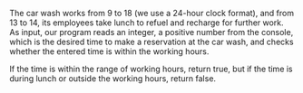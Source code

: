 The car wash works from 9 to 18 (we use a 24-hour clock format), and from 13 to 14, its employees take lunch to refuel and recharge for further work.
As input, our program reads an integer, a positive number from the console, which is the desired time to make a reservation at the car wash, and checks whether the entered time is within the working hours.

If the time is within the range of working hours, return true, but if the time is during lunch or outside the working hours, return false.
